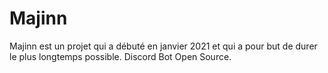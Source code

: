 # Majinn

Majinn est un projet qui a débuté en janvier 2021 et qui a pour but de durer le plus longtemps possible. 
Discord Bot Open Source. 

